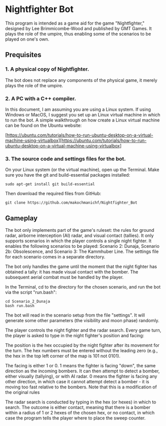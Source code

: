 # Nightfighter Bot

This program is intended as a game aid for the game "Nightfighter," designed by Lee Brimmicombe-Wood and published by GMT Games. It plays the role of the umpire, thus enabling some of the scenarios to be played on one's own. 


## Prequisites


### 1. A physical copy of Nightfighter.

The bot does not replace any components of the physical game, it merely plays the role of the umpire.


### 2. A PC with a C++ compiler.

In this document, I am assuming you are using a Linux system. If using Windows or MacOS, I suggest you set up an Linux virtual machine in which to run the bot. A simple walkthrough on how create a Linux virtual machine can be found on the Ubuntu website:

[https://ubuntu.com/tutorials/how-to-run-ubuntu-desktop-on-a-virtual-machine-using-virtualbox][https://ubuntu.com/tutorials/how-to-run-ubuntu-desktop-on-a-virtual-machine-using-virtualbox]



### 3. The source code and settings files for the bot.

On your Linux system (or the virtual machine), open up the Terminal. Make sure you have the git and build-essential packages installed:

```
sudo apt-get install git build-essential
```

Then download the required files from GitHub:

```
git clone https://github.com/makochmanichf/Nightfighter_Bot
```


## Gameplay

The bot only implements part of the game's ruleset: the rules for ground radar, airborne interception (AI) radar, and visual contact (tallies). It only supports scenarios in which the player controls a single night fighter. It enables the following scenarios to be played: Scenario 2: Dunaja, Scenario 2b: Obsolescence, and Scenario 3: The Kammhuber Line. The settings file for each scenario comes in a separate directory. 

The bot only handles the game until the moment that the night fighter has obtained a tally: it has made visual contact with the bomber. The subsequent aerial combat must be handled by the player. 

In the Terminal, cd to the directory for the chosen scenario, and run the bot via the script "run.bash":

```
cd Scenario_2_Dunaja
bash run.bash
```

The bot will read in the scenario setup from the file "settings". It will generate some other parameters (the visibility and moon phase) randomly.

The player controls the night fighter and the radar search. Every game turn, the player is asked to type in the night fighter's position and facing:

The position is the hex occupied by the night fighter after its movement for the turn. The hex numbers must be entered without the leading zero (e.g., the hex in the top left corner of the map is 101 not 0101).

The facing is either 1 or 0. 1 means the fighter is facing "down", the same direction as the incoming bombers. It can then attempt to detect a bomber, either visually (tallying), or with AI radar. 0 means the fighter is facing any other direction, in which case it cannot attempt detect a bomber - it is moving too fast relative to the bombers. Note that this is a modification of the original rules 

The radar search is conducted by typing in the hex (or hexes) in which to search. The outcome is either contact, meaning that there is a bomber within a radius of 1 or 2 hexes of the chosen hex, or no contact, in which case the program tells the player where to place the sweep counter.
